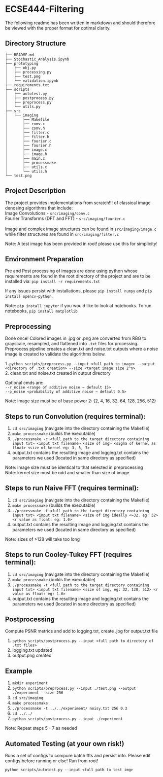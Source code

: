 # ECSE444-Filtering

The following readme has been written in markdown and should therefore be viewed with the proper format for optimal clarity.

## Directory Structure

`├── README.md` <br>
`├── Stochastic_Analysis.ipynb` <br>
`├── prototyping` <br>
`│   ├── obj.py` <br>
`│   ├── processing.py` <br>
`│   ├── test.png` <br>
`│   └── validation.ipynb` <br>
`├── requirements.txt` <br>
`├── scripts` <br>
`│   ├── autotest.py` <br>
`│   ├── postprocess.py` <br>
`│   ├── preprocess.py` <br>
`│   └── utils.py` <br>
`├── src` <br>
`│   └── imaging` <br>
`│       ├── Makefile` <br>
`│       ├── conv.c` <br>
`│       ├── conv.h` <br>
`│       ├── filter.c` <br>
`│       ├── filter.h` <br>
`│       ├── fourier.c` <br>
`│       ├── fourier.h` <br>
`│       ├── image.c` <br>
`│       ├── image.h` <br>
`│       ├── main.c` <br>
`│       ├── processmake` <br>
`│       ├── utils.c` <br>
`│       └── utils.h` <br>
`└── test.png` <br>

## Project Description
The project provides implementations from scratch!!! of classical image denosing algorithms that include: <br>
Image Convolutions - `src/imaging/conv.c` <br>
Fourier Transforms (DFT and FFT) - `src/imaging/fourier.c` <br>
<br>
Image and complex image structures can be found in  `src/imaging/image.c` while filter structures are found in  `src/imaging/filter.c ` <br>

Note: A test image has been provided in root! please use this for simplicity!


## Environment Preparation
Pre and Post processing of images are done using python whose requirements are found in the root directory of the project and are to be installed via:
`pip install -r requirements.txt` <br>

If any issues persist with installations, please `pip install numpy` and `pip install opencv-python`.

Note: `pip install jupyter` if you would like to look at notebooks. To run notebooks, `pip install matplotlib`

## Preprocessing
Done once! Colored images in .jpg or .png are converted from RBG to grayscale, resampled, and flattened into `.txt` files for processing. Preprocess pipeline creates a clean.txt and noise.txt outputs where a noise image is created to validate the algorithms below.

1 .`python scripts/preprocess.py --input <full path to image> --output <directory of .txt creation> --size <target image size 2^n>` <br>
2. clean.txt and noise.txt created in output directory <br>

Optional cmds are: <br>
`--r_noise <range of additive noise ~ default 15>` <br>
`--p_noise <probability of additive noise ~ default 0.5>`  <br>

Note: image size must be of base power 2: {2, 4, 16, 32, 64, 128, 256, 512}


## Steps to run Convolution (requires terminal):
1. `cd src/imaging` (navigate into the directory containing the Makefile)
2. `make processmake` (builds the executable)
3. `./processmake -c <full path to the target directory containing input txt> <input txt filename> <size of img> <sigma of kernel as float> <size of kernel eg: 3, 5, 7>`
4. output.txt contains the resulting image and logging.txt contains the parameters we used (located in same directory as specified)

Note: image size must be identical to that selected in preprocessing <br>
Note: kernel size must be odd and smaller than size of image <br>


## Steps to run Naive FFT (requires terminal):
1. `cd src/imaging` (navigate into the directory containing the Makefile)
2. `make processmake` (builds the executable)
3. `./processmake -f <full path to the target directory containing input txt> <input txt filename> <size of img ideally <=32, eg: 32> <r value as float: eg: 1.0>`
4. output.txt contains the resulting image and logging.txt contains the parameters we used (located in same directory as specified)

Note: sizes of >128 will take too long


## Steps to run Cooley-Tukey FFT (requires terminal):
1. `cd src/imaging` (navigate into the directory containing the Makefile)
2. `make processmake` (builds the executable)
3. `./processmake -t <full path to the target directory containing input txt> <input txt filename> <size of img, eg: 32, 128, 512> <r value as float: eg: 1.0>`
4. output.txt contains the resulting image and logging.txt contains the parameters we used (located in same directory as specified)

## Postprocessing
Compute PSNR metrics and add to logging.txt, create .jpg for output.txt file

1. `python scripts/postprocess.py --input <full path to directory of .txt files>`
2. logging.txt updated
3. output.png created 

## Example
1.  `mkdir experiment` <br>
2.  `python scripts/preprocess.py --input ./test.png --output ./experiment --size 256` <br>
3.   `cd src/imaging ` <br>
4.   `make processmake` <br>
5.  `./processmake -t ../../experiment/ noisy.txt 256 0.3` <br>
6.  `cd ../../` <br>
7. `python scripts/postprocess.py --input ./experiment` <br>

Note: Repeat steps 5 - 7 as needed


## Automated Testing (at your own risk!)
Runs a set of configs to compure batch ffts and persist info. Please edit configs before running or else! Run from root!

`python scripts/autotest.py --input <full path to test img>`

